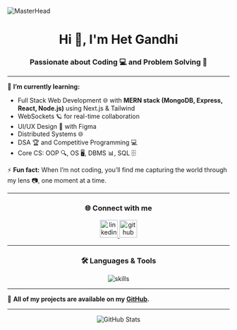 ![MasterHead](https://www.careerguide.com/career/wp-content/uploads/2020/02/cs-an.gif)

<h1 align="center">Hi 👋, I'm Het Gandhi</h1>
<h3 align="center">Passionate about Coding 💻 and Problem Solving 🧩</h3>

---

🌱 **I’m currently learning:**

- Full Stack Web Development 🌐 with **MERN stack (MongoDB, Express, React, Node.js)** using Next.js & Tailwind
- WebSockets 🪐 for real-time collaboration
- UI/UX Design 🎨 with Figma
- Distributed Systems 🌐
- DSA 🏆 and Competitive Programming 💻
- Core CS: OOP 🔍, OS 🖥️, DBMS 📊, SQL 🗄️

⚡ **Fun fact:** When I’m not coding, you’ll find me capturing the world through my lens 📷, one moment at a time.

---

<h3 align="center">🌐 Connect with me</h3>

<p align="center">
  <a href="https://linkedin.com/in/het-gandhi-141462255" target="_blank">
    <img src="https://skillicons.dev/icons?i=linkedin" alt="linkedin" height="40"/>
  </a>
  <a href="https://github.com/yourusername" target="_blank">
    <img src="https://skillicons.dev/icons?i=github" alt="github" height="40"/>
  </a>
</p>

---

<h3 align="center">🛠️ Languages & Tools</h3>

<p align="center">
  <img src="https://skillicons.dev/icons?i=c,cpp,css,js,postgres,postman,mongodb,express,react,nodejs,tailwind,figma,git,html" alt="skills" />
</p>

---

🔗 **All of my projects are available on my [GitHub](https://github.com/yourusername).**

---

<p align="center">
  <img src="https://github-readme-stats.vercel.app/api?username=yourusername&show_icons=true&theme=radical" alt="GitHub Stats"/>
</p>
